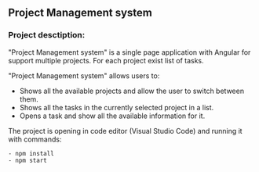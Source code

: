 ## Project Management system 


### Project desctiption:
"Project Management system" is a single page application with Angular for support multiple projects. For each project exist list of tasks.

"Project Management system" allows users to:

- Shows all the available projects and allow the user to switch between them.
- Shows all the tasks in the currently selected project in a list.
- Opens a task and show all the available information for it.

The project is opening in code editor (Visual Studio Code) and running it with commands:

    - npm install
    - npm start

